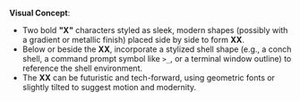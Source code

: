 **Visual Concept**:
- Two bold **"X"** characters styled as sleek, modern shapes (possibly with a gradient or metallic finish) placed side by side to form **XX**.
- Below or beside the **XX**, incorporate a stylized shell shape (e.g., a conch shell, a command prompt symbol like `>_`, or a terminal window outline) to reference the shell environment.
- The **XX** can be futuristic and tech-forward, using geometric fonts or slightly tilted to suggest motion and modernity.
